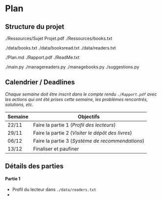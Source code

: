 # Plan

## Structure du projet


./Ressources/Sujet Projet.pdf
./Ressources/books.txt

./data/books.txt
./data/booksread.txt
./data/readers.txt

./Plan.md
./Rapport.pdf
./ReadMe.txt

./main.py
./managereaders.py
./managebooks.py
./suggestions.py

## Calendrier / Deadlines

*Chaque semaine doit être inscrit dans le compte rendu `./Rapport.pdf` avec les actions qui ont été prises cette semaine, les problèmes rencontrés, solutions, etc.*


| Semaine      | Objectifs 										|
|--------------|------------------------------------------------|
| 22/11 | Faire la partie 1 (*Profil des lecteurs*)				|
| 29/11 | Faire la partie 2 (*Visiter le dépôt des livres*)		|
| 06/12 | Faire la partie 3 (*Système de recommendations*)		|
| 13/12 | Finaliser et paufiner									|


## Détails des parties

#### Partie 1

- Profil du lecteur dans `./data/readers.txt`
- 
